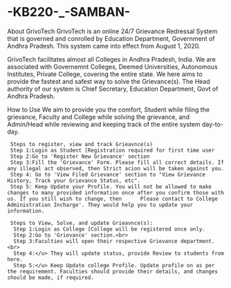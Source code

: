 
# -KB220-_-SAMBAN-

About GrivoTech
GrivoTech is an online 24/7 Grievance Redressal System that is governed and conrolled by Education Department, Government of Andhra Pradesh. This system came into effect from August 1, 2020.
                  
GrivoTech facilitates almost all Colleges in Andhra Pradesh, India.
We are associated with Governemnt Colleges, Deemed Universities, Autonomous Institutes, Private College, covering the entire state.
We here aims to provide the fastest and safest way to solve the Grievance(s).
The Head authority of our system is Chief Secretary, Education Department, Govt of Andhra Pradesh.
      
                  
                  
How to Use
We aim to provide you the comfort, Student while filing the grievance, Faculty and College while solving the grievance, and Admin/Head while reviewing and keeping track of the     entire system day-to-day.
  
     Steps to register, view and track Grieavnce(s)
     Step 1:Login as Student [Registration required for first time user
     Step 2:Go to 'Register New Grievance' section
     Step 3:Fill the 'Grievance' Form. Please fill all correct details. If any illegal act observed, then Strict acion will be taken against you. 
     Step 4: Go to 'View Filed Grievance' section to "View Grievance History, Track your Grievance Status, etc".
     Step 5: Keep Update your Profile. You will not be allowed to make changes to many provided information once after you confirm those with us. If you still wish to change, then      Please contact to College Administration Incharge'. They would help you to update your information.
     
     Steps to View, Solve, and update Grieavnce(s):
      Step 1:Login as College [College will be registered once only.
      Step 2:Go to 'Grievance' section.<br>
      Step 3:Faculties will open their respective Grievance department.<br>
      Step 4:</u> They will update status, provide Review to students from here.
      Step 5:</u> Keep Update college Profile. Update profile on as per the requirement. Faculties should provide their details, and changes should be made, if required.
                

